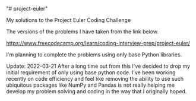 "# project-euler" 

My solutions to the Project Euler Coding Challenge

The versions of the problems I have taken from the link below.

https://www.freecodecamp.org/learn/coding-interview-prep/project-euler/

I'm planning to complete the problems using only base Python libraries.

Update: 2022-03-21
After a long time out from this I've decided to drop my initial requirement of only using base
python code. I've been working recently on code efficiency and feel like removing the ability to use
such ubiquitous packages like NumPy and Pandas is not really helping me develop my problem solving
and coding in the way that I originally hoped.
